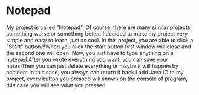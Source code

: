 # Notepad

My project is called "Notepad". Of course, there are many similar projects,
something worse or something better. I decided to make my project very simple and easy to learn, just as cool.
In this project, you are able to click a "Start" button.!!When you click the start button first window will close 
and the second one will open. Now, you just have to type anything on a notepad.After you wrote everything you want,
you can save your notes!Then you can just delete everything or maybe it will happen by accident.In this case, you always can return it back.I add Java IO to my project, every button you pressed will shown on the console of program, this case you will see what you pressed.
